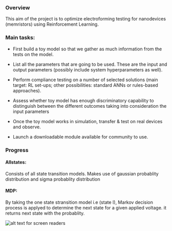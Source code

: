 ### Overview
This aim of the project is to optimize electroforming testing for nanodevices (memristors) using Reinforcement Learning.  

### Main tasks:	 

- First build a toy model so that we gather as much information from the tests on the model.  

- List all the parameters that are going to be used. These are the input and output parameters (possibly include system hyperparameters as well).   

- Perform compliance testing on a number of selected solutions (main target: RL set-ups; other possibilities: standard ANNs or rules-based approaches).  

- Assess whether toy model has enough discriminatory capability to distinguish between the different outcomes taking into consideration the input parameters 

- Once the toy model works in simulation, transfer & test on real devices and observe.  

- Launch a downloadable module available for community to use. 

### Progress

#### Allstates: 
Consists of all state transition models. Makes use of gaussian probablity distribution and sigma probablity distribution 
#### MDP: 
By taking the one state stransition model i.e (state I), Markov decision process is applyed to determine the next state for a given applied voltage. it returns next state with the probablity.

![alt text for screen readers](Data/im1.png "T")